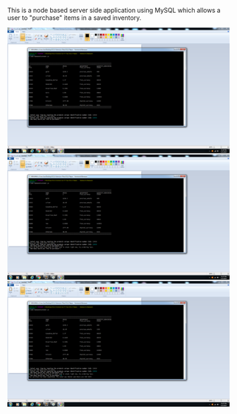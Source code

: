 This is a node based server side application using MySQL which allows a user to "purchase" items in a saved inventory. 

![Alt text](/images/1.png?raw=true "Optional Title")
![Alt text](/images/2.png?raw=true "Optional Title")
![Alt text](/images/3.png?raw=true "Optional Title")
